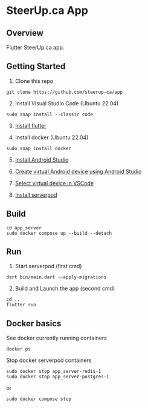 # SteerUp.ca App

## Overview
Flutter SteerUp.ca app.

## Getting Started

1. Clone this repo
```
git clone https://github.com/steerup-ca/app
```

2. Install Visual Studio Code (Ubuntu 22.04)
```
sudo snap install --classic code
```

3. [Install flutter](https://docs.flutter.dev/get-started/install)

4. Install docker (Ubuntu 22.04)
```
sudo snap install docker
```

5. [Install Android Studio](https://developer.android.com/studio)

6. [Create virtual Android device using Android Studio](https://developer.android.com/studio/run/managing-avds)

7. [Select virtual device in VSCode](https://docs.flutter.dev/tools/vs-code#selecting-a-target-device)

8. [Install serverpod](https://docs.serverpod.dev/)


## Build

```
cd app_server
sudo docker compose up --build --detach
```

## Run
1. Start serverpod (first cmd)
```
dart bin/main.dart --apply-migrations
```
2. Build and Launch the app (second cmd)
```
cd ..
flutter run
```


## Docker basics

See docker currently running containers
```
docker ps
```

Stop docker serverpod containers
```
sudo docker stop app_server-redis-1
sudo docker stop app_server-postgres-1
```
or
```
sudo docker compose stop
```
